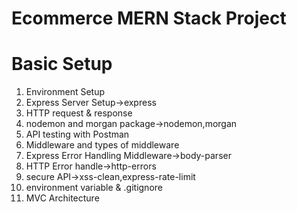 # Ecommerce MERN Stack Project
# Basic Setup

1. Environment Setup
2. Express Server Setup->express
3. HTTP request & response
4. nodemon and morgan package->nodemon,morgan
6. API testing with Postman
7. Middleware and types of middleware
8. Express Error Handling Middleware->body-parser
9. HTTP Error handle->http-errors
10. secure API->xss-clean,express-rate-limit
11. environment variable & .gitignore
12. MVC Architecture